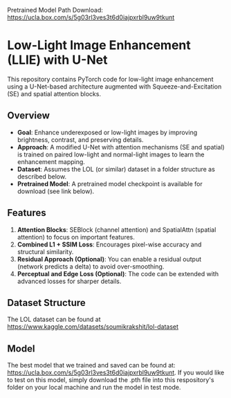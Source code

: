 Pretrained Model Path Download: https://ucla.box.com/s/5g03rl3ves3t6d0iajpxrbl9uw9tkunt
# Low-Light Image Enhancement (LLIE) with U-Net

This repository contains PyTorch code for low-light image enhancement using a U-Net-based architecture augmented with Squeeze-and-Excitation (SE) and spatial attention blocks.

## Overview

- **Goal**: Enhance underexposed or low-light images by improving brightness, contrast, and preserving details.  
- **Approach**: A modified U-Net with attention mechanisms (SE and spatial) is trained on paired low-light and normal-light images to learn the enhancement mapping.  
- **Dataset**: Assumes the LOL (or similar) dataset in a folder structure as described below.  
- **Pretrained Model**: A pretrained model checkpoint is available for download (see link below).

## Features

1. **Attention Blocks**: SEBlock (channel attention) and SpatialAttn (spatial attention) to focus on important features.  
2. **Combined L1 + SSIM Loss**: Encourages pixel-wise accuracy and structural similarity.  
3. **Residual Approach (Optional)**: You can enable a residual output (network predicts a delta) to avoid over-smoothing.  
4. **Perceptual and Edge Loss (Optional)**: The code can be extended with advanced losses for sharper details.

## Dataset Structure

The LOL dataset can be found at https://www.kaggle.com/datasets/soumikrakshit/lol-dataset

## Model

The best model that we trained and saved can be found at: https://ucla.box.com/s/5g03rl3ves3t6d0iajpxrbl9uw9tkunt.
If you would like to test on this model, simply download the .pth file into this respository's folder on your local machine and run the model in test mode.
